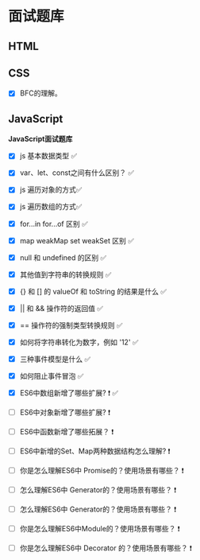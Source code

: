# 面试题库 

## HTML

## CSS

- [x] BFC的理解。

## JavaScript 

**JavaScript面试题库​**

- [x] js 基本数据类型  :white_check_mark: 
- [x] var、let、const之间有什么区别？ :white_check_mark: 
- [x] js 遍历对象的方式​  :white_check_mark: 
- [x] js 遍历数组的方式​  :white_check_mark: 
- [x] for...in for...of 区别  :white_check_mark: 
- [x] map weakMap set weakSet 区别  :white_check_mark: 
- [x] null 和 undefined 的区别  :white_check_mark: 
- [x] 其他值到字符串的转换规则  :white_check_mark: 
- [x] {} 和 [] 的 valueOf 和 toString 的结果是什么  :white_check_mark: 
- [x] || 和 && 操作符的返回值  :white_check_mark: 
- [x] == 操作符的强制类型转换规则  :white_check_mark: 
- [x] 如何将字符串转化为数字，例如 '12'  :white_check_mark: 
- [x] 三种事件模型是什么  :white_check_mark: 
- [x] 如何阻止事件冒泡   :white_check_mark: 
- [x] ES6中数组新增了哪些扩展?  :heavy_exclamation_mark:   :white_check_mark: 
- [ ] ES6中对象新增了哪些扩展? :heavy_exclamation_mark: 
- [ ] ES6中函数新增了哪些拓展？ :heavy_exclamation_mark: 
- [ ] ES6中新增的Set、Map两种数据结构怎么理解? :heavy_exclamation_mark: 
- [ ] 你是怎么理解ES6中 Promise的？使用场景有哪些？ :heavy_exclamation_mark: 
- [ ] 怎么理解ES6中 Generator的？使用场景有哪些？ :heavy_exclamation_mark: 
- [ ] 怎么理解ES6中 Generator的？使用场景有哪些？ :heavy_exclamation_mark: 
- [ ] 你是怎么理解ES6中Module的？使用场景有哪些？ :heavy_exclamation_mark: 
- [ ] 你是怎么理解ES6中 Decorator 的？使用场景有哪些？ :heavy_exclamation_mark: 

